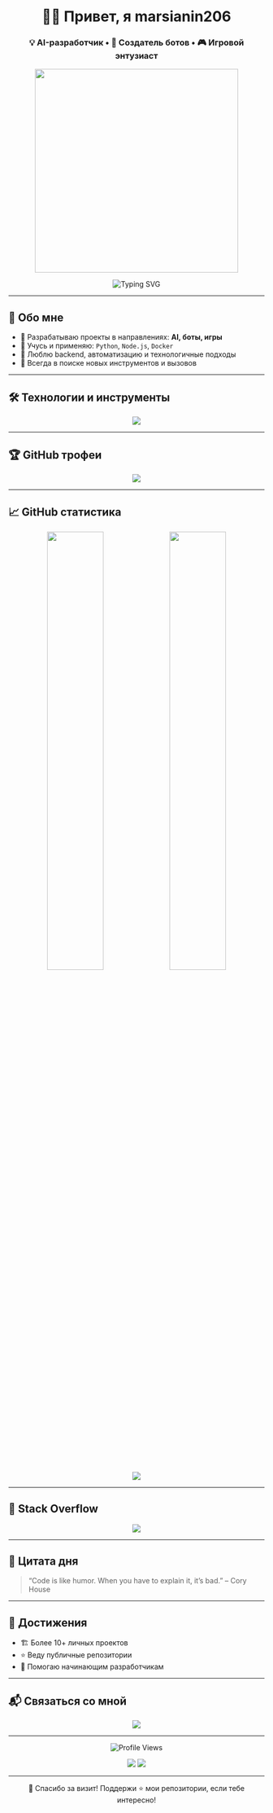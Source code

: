 <h1 align="center">👨‍🚀 Привет, я marsianin206</h1>
<h3 align="center">💡 AI-разработчик • 🤖 Создатель ботов • 🎮 Игровой энтузиаст</h3>

<p align="center">
  <img src="https://media.giphy.com/media/qgQUggAC3Pfv687qPC/giphy.gif" width="400" />
</p>

<p align="center">
  <img src="https://readme-typing-svg.demolab.com?font=Fira+Code&size=22&duration=2500&pause=500&center=true&vCenter=true&width=600&lines=Создаю+AI,+ботов+и+игры;Люблю+чистый+код+и+открытый+исходник;Изучаю+всё,+что+автоматизирует+жизнь" alt="Typing SVG" />
</p>

---

## 🚀 Обо мне

- 🎯 Разрабатываю проекты в направлениях: **AI, боты, игры**
- 🧠 Учусь и применяю: `Python`, `Node.js`, `Docker`
- 🔧 Люблю backend, автоматизацию и технологичные подходы
- 🌱 Всегда в поиске новых инструментов и вызовов

---

## 🛠️ Технологии и инструменты

<p align="center">
  <img src="https://skillicons.dev/icons?i=python,flask,nodejs,docker,linux,git,github,vscode&theme=dark" />
</p>

---

## 🏆 GitHub трофеи

<p align="center">
  <img src="https://github-profile-trophy.vercel.app/?username=marsianin206&theme=darkhub&no-frame=true&row=1&column=7" />
</p>

---

## 📈 GitHub статистика

<p align="center">
  <img src="https://github-readme-stats.vercel.app/api?username=marsianin206&show_icons=true&theme=tokyonight&hide_border=true&include_all_commits=true" width="47%"/>
  <img src="https://github-readme-streak-stats.herokuapp.com/?user=marsianin206&theme=tokyonight&hide_border=true" width="47%"/>
</p>

<p align="center">
  <img src="https://github-readme-activity-graph.vercel.app/graph?username=marsianin206&bg_color=0d1117&color=00ffe0&line=00ffe0&point=ffffff&area=true&hide_border=true" />
</p>

---

## 🧠 Stack Overflow

<p align="center">
  <a href="https://stackoverflow.com/users/your-id">
    <img src="https://img.shields.io/badge/StackOverflow-FE7A16?style=for-the-badge&logo=stack-overflow&logoColor=white" />
  </a>
</p>

---

## 💬 Цитата дня

> “Code is like humor. When you have to explain it, it’s bad.” – Cory House

---

## 🏅 Достижения

- 🏗 Более 10+ личных проектов
- ⭐ Веду публичные репозитории
- 🤝 Помогаю начинающим разработчикам

---

## 📬 Связаться со мной

<p align="center">
  <a href="https://t.me/SER_X_FEAR" target="_blank">
    <img src="https://img.shields.io/badge/Telegram-2CA5E0?style=for-the-badge&logo=telegram&logoColor=white" />
  </a>
</p>

---

<p align="center">
  <img src="https://komarev.com/ghpvc/?username=marsianin206&label=Просмотры&style=flat-square&color=00ffcc" alt="Profile Views" />
</p>

<p align="center">
  <img src="https://img.shields.io/badge/%F0%9F%A4%A9+Иногда+я+пишу+ботов+-blueviolet?style=for-the-badge" />
  <img src="https://img.shields.io/badge/%F0%9F%92%BB+Hack+the+System!-red?style=for-the-badge" />
</p>

---

<p align="center">
  🚀 Спасибо за визит! Поддержи ⭐️ мои репозитории, если тебе интересно!
</p>
